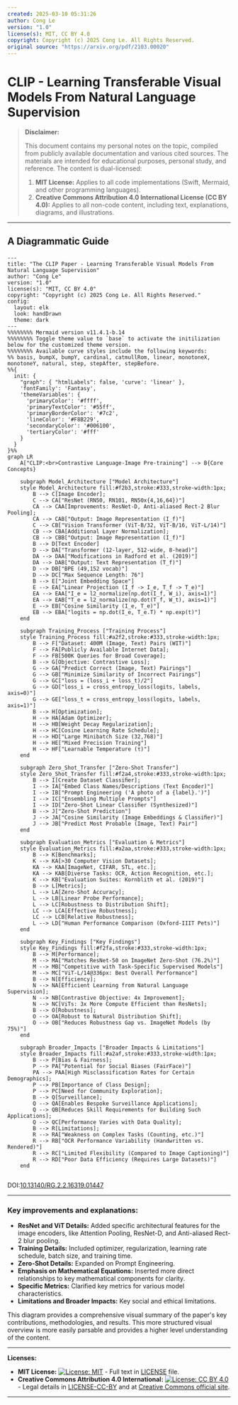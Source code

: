 ```yaml
---
created: 2025-03-10 05:31:26
author: Cong Le
version: "1.0"
license(s): MIT, CC BY 4.0
copyright: Copyright (c) 2025 Cong Le. All Rights Reserved.
original source: "https://arxiv.org/pdf/2103.00020"
---
```




# CLIP - Learning Transferable Visual Models From Natural Language Supervision
> **Disclaimer:**
>
> This document contains my personal notes on the topic,
> compiled from publicly available documentation and various cited sources.
> The materials are intended for educational purposes, personal study, and reference.
> The content is dual-licensed:
> 1. **MIT License:** Applies to all code implementations (Swift, Mermaid, and other programming languages).
> 2. **Creative Commons Attribution 4.0 International License (CC BY 4.0):** Applies to all non-code content, including text, explanations, diagrams, and illustrations.
---


## A Diagrammatic Guide 


```mermaid
---
title: "The CLIP Paper - Learning Transferable Visual Models From Natural Language Supervision"
author: "Cong Le"
version: "1.0"
license(s): "MIT, CC BY 4.0"
copyright: "Copyright (c) 2025 Cong Le. All Rights Reserved."
config:
  layout: elk
  look: handDrawn
  theme: dark
---
%%%%%%%% Mermaid version v11.4.1-b.14
%%%%%%%% Toggle theme value to `base` to activate the initilization below for the customized theme version.
%%%%%%%% Available curve styles include the following keywords:
%% basis, bumpX, bumpY, cardinal, catmullRom, linear, monotoneX, monotoneY, natural, step, stepAfter, stepBefore.
%%{
  init: {
    "graph": { "htmlLabels": false, 'curve': 'linear' },
    'fontFamily': 'Fantasy',
    'themeVariables': {
      'primaryColor': '#ffff',
      'primaryTextColor': '#55ff',
      'primaryBorderColor': '#7c2',
      'lineColor': '#F8B229',
      'secondaryColor': '#006100',
      'tertiaryColor': '#fff'
    }
  }
}%%
graph LR
    A["CLIP:<br>Contrastive Language-Image Pre-training"] --> B{Core Concepts}

    subgraph Model_Architecture ["Model Architecture"]
    style Model_Architecture fill:#f2b3,stroke:#333,stroke-width:1px;
        B --> C[Image Encoder];
        C --> CA["ResNet (RN50, RN101, RN50x{4,16,64})"]
        CA --> CAA[Improvements: ResNet-D, Anti-aliased Rect-2 Blur Pooling];
        CA --> CAB["Output: Image Representation (I_f)"]
        C --> CB["Vision Transformer (ViT-B/32, ViT-B/16, ViT-L/14)"]
        CB --> CBA[Additional Layer Normalization];
        CB --> CBB["Output: Image Representation (I_f)"]
        B --> D[Text Encoder]
        D --> DA["Transformer (12-layer, 512-wide, 8-head)"]
        DA --> DAA["Modifications in Radford et al. (2019)"]
        DA --> DAB["Output: Text Representation (T_f)"]
        D --> DB["BPE (49,152 vocab)"]
        D --> DC["Max Sequence Length: 76"]
        B --> E["Joint Embedding Space"]
        E --> EA["Linear Projection (I_f -> I_e, T_f -> T_e)"]
        EA --> EAA["I_e = l2_normalize(np.dot(I_f, W_i), axis=1)"]
        EA --> EAB["T_e = l2_normalize(np.dot(T_f, W_t), axis=1)"]
        E --> EB["Cosine Similarity (I_e, T_e)"]
        EB --> EBA["logits = np.dot(I_e, T_e.T) * np.exp(t)"]
    end

    subgraph Training_Process ["Training Process"]
    style Training_Process fill:#a2f2,stroke:#333,stroke-width:1px;
        B --> F["Dataset: 400M (Image, Text) Pairs (WIT)"]
        F --> FA[Publicly Available Internet Data];
        F --> FB[500K Queries for Broad Coverage];
        B --> G[Objective: Contrastive Loss];
        G --> GA["Predict Correct (Image, Text) Pairings"]
        G --> GB["Minimize Similarity of Incorrect Pairings"]
        G --> GC["loss = (loss_i + loss_t)/2"]
        G --> GD["loss_i = cross_entropy_loss(logits, labels, axis=0)"]
        G --> GE["loss_t = cross_entropy_loss(logits, labels, axis=1)"]
        B --> H[Optimization];
        H --> HA[Adam Optimizer];
        H --> HB[Weight Decay Regularization];
        H --> HC[Cosine Learning Rate Schedule];
        H --> HD["Large Minibatch Size (32,768)"]
        H --> HE["Mixed Precision Training"]
        H --> HF["Learnable Temperature (τ)"]
    end

    subgraph Zero_Shot_Transfer ["Zero-Shot Transfer"]
    style Zero_Shot_Transfer fill:#f2a4,stroke:#333,stroke-width:1px;
        B --> I[Create Dataset Classiﬁer];
        I --> IA["Embed Class Names/Descriptions (Text Encoder)"]
        I --> IB["Prompt Engineering ('A photo of a {label}.')"]
        I --> IC["Ensembling Multiple Prompts"]
        I --> ID["Zero-Shot Linear Classiﬁer (Synthesized)"]
        B --> J["Zero-Shot Prediction"]
        J --> JA["Cosine Similarity (Image Embeddings & Classiﬁer)"]
        J --> JB["Predict Most Probable (Image, Text) Pair"]
    end

    subgraph Evaluation_Metrics ["Evaluation & Metrics"]
    style Evaluation_Metrics fill:#a2aa,stroke:#333,stroke-width:1px;
        B --> K[Benchmarks];
        K --> KA[>30 Computer Vision Datasets];
        KA --> KAA[ImageNet, CIFAR, STL, etc.];
        KA --> KAB[Diverse Tasks: OCR, Action Recognition, etc.];
        K --> KB["Evaluation Suites: Kornblith et al. (2019)"]
        B --> L[Metrics];
        L --> LA[Zero-Shot Accuracy];
        L --> LB[Linear Probe Performance];
        L --> LC[Robustness to Distribution Shift];
        LC --> LCA[Effective Robustness];
        LC --> LCB[Relative Robustness];
        L --> LD["Human Performance Comparison (Oxford-IIIT Pets)"]
    end

    subgraph Key_Findings ["Key Findings"]
    style Key_Findings fill:#f2fa,stroke:#333,stroke-width:1px;
        B --> M[Performance];
        M --> MA["Matches ResNet-50 on ImageNet Zero-Shot (76.2%)"]
        M --> MB["Competitive with Task-Specific Supervised Models"]
        M --> MC["ViT-L/14@336px: Best Overall Performance"]
        B --> N[Efficiency];
        N --> NA[Efficient Learning from Natural Language Supervision];
        N --> NB[Contrastive Objective: 4x Improvement];
        N --> NC[ViTs: 3x More Compute Efficient than ResNets];
        B --> O[Robustness];
        O --> OA[Robust to Natural Distribution Shift];
        O --> OB["Reduces Robustness Gap vs. ImageNet Models (by 75%)"]
    end

    subgraph Broader_Impacts ["Broader Impacts & Limitations"]
    style Broader_Impacts fill:#a2af,stroke:#333,stroke-width:1px;
        B --> P[Bias & Fairness];
        P --> PA["Potential for Social Biases (FairFace)"]
        PA --> PAA[High Misclassification Rates for Certain Demographics];
        P --> PB[Importance of Class Design];
        P --> PC[Need for Community Exploration];
        B --> Q[Surveillance];
        Q --> QA[Enables Bespoke Surveillance Applications];
        Q --> QB[Reduces Skill Requirements for Building Such Applications];
        Q --> QC[Performance Varies with Data Quality];
        B --> R[Limitations];
        R --> RA["Weakness on Complex Tasks (Counting, etc.)"]
        R --> RB["OCR Performance Variability (Handwritten vs. Rendered)"]
        R --> RC["Limited Flexibility (Compared to Image Captioning)"]
        R --> RD["Poor Data Efficiency (Requires Large Datasets)"]
    end
    
```


DOI:[10.13140/RG.2.2.16319.01447](http://dx.doi.org/10.13140/RG.2.2.16319.01447)


---

### Key improvements and explanations:

*   **ResNet and ViT Details:**  Added specific architectural features for the image encoders, like Attention Pooling, ResNet-D, and Anti-aliased Rect-2 blur pooling.
*   **Training Details:** Included optimizer, regularization, learning rate schedule, batch size, and training time.
*   **Zero-Shot Details:**  Expanded on Prompt Engineering.
*   **Emphasis on Mathematical Equations:** Inserted more direct relationships to key mathematical components for clarity.
*   **Specific Metrics:** Clarified key metrics for various model characteristics.
*   **Limitations and Broader Impacts:** Key social and ethical limitations.

This diagram provides a comprehensive visual summary of the paper's key contributions, methodologies, and results. This more structured visual overview is more easily parsable and provides a higher level understanding of the content.



---
**Licenses:**

- **MIT License:**  [![License: MIT](https://img.shields.io/badge/License-MIT-yellow.svg)](LICENSE) - Full text in [LICENSE](LICENSE) file.
- **Creative Commons Attribution 4.0 International:** [![License: CC BY 4.0](https://licensebuttons.net/l/by/4.0/88x31.png)](LICENSE-CC-BY) - Legal details in [LICENSE-CC-BY](LICENSE-CC-BY) and at [Creative Commons official site](http://creativecommons.org/licenses/by/4.0/).

---